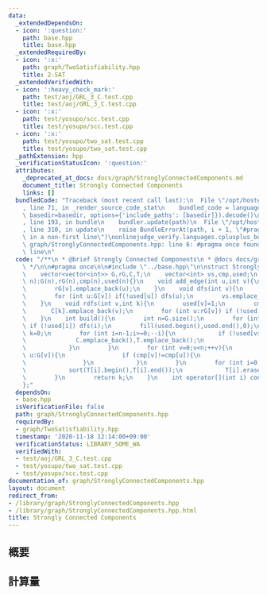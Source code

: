 ```yaml
---
data:
  _extendedDependsOn:
  - icon: ':question:'
    path: base.hpp
    title: base.hpp
  _extendedRequiredBy:
  - icon: ':x:'
    path: graph/TwoSatisfiability.hpp
    title: 2-SAT
  _extendedVerifiedWith:
  - icon: ':heavy_check_mark:'
    path: test/aoj/GRL_3_C.test.cpp
    title: test/aoj/GRL_3_C.test.cpp
  - icon: ':x:'
    path: test/yosupo/scc.test.cpp
    title: test/yosupo/scc.test.cpp
  - icon: ':x:'
    path: test/yosupo/two_sat.test.cpp
    title: test/yosupo/two_sat.test.cpp
  _pathExtension: hpp
  _verificationStatusIcon: ':question:'
  attributes:
    _deprecated_at_docs: docs/graph/StronglyConnectedComponents.md
    document_title: Strongly Connected Components
    links: []
  bundledCode: "Traceback (most recent call last):\n  File \"/opt/hostedtoolcache/Python/3.9.0/x64/lib/python3.9/site-packages/onlinejudge_verify/documentation/build.py\"\
    , line 71, in _render_source_code_stat\n    bundled_code = language.bundle(stat.path,\
    \ basedir=basedir, options={'include_paths': [basedir]}).decode()\n  File \"/opt/hostedtoolcache/Python/3.9.0/x64/lib/python3.9/site-packages/onlinejudge_verify/languages/cplusplus.py\"\
    , line 193, in bundle\n    bundler.update(path)\n  File \"/opt/hostedtoolcache/Python/3.9.0/x64/lib/python3.9/site-packages/onlinejudge_verify/languages/cplusplus_bundle.py\"\
    , line 310, in update\n    raise BundleErrorAt(path, i + 1, \"#pragma once found\
    \ in a non-first line\")\nonlinejudge_verify.languages.cplusplus_bundle.BundleErrorAt:\
    \ graph/StronglyConnectedComponents.hpp: line 6: #pragma once found in a non-first\
    \ line\n"
  code: "/**\n * @brief Strongly Connected Components\n * @docs docs/graph/StronglyConnectedComponents.md\n\
    \ */\n\n#pragma once\n\n#include \"../base.hpp\"\n\nstruct StronglyConnectedComponents{\n\
    \    vector<vector<int>> G,rG,C,T;\n    vector<int> vs,cmp,used;\n    StronglyConnectedComponents(int\
    \ n):G(n),rG(n),cmp(n),used(n){}\n    void add_edge(int u,int v){\n        G[u].emplace_back(v);\n\
    \        rG[v].emplace_back(u);\n    }\n    void dfs(int v){\n        used[v]=1;\n\
    \        for (int u:G[v]) if(!used[u]) dfs(u);\n        vs.emplace_back(v);\n\
    \    }\n    void rdfs(int v,int k){\n        used[v]=1;\n        cmp[v]=k;\n \
    \       C[k].emplace_back(v);\n        for (int u:rG[v]) if (!used[u]) rdfs(u,k);\n\
    \    }\n    int build(){\n        int n=G.size();\n        for (int i=0;i<n;++i)\
    \ if (!used[i]) dfs(i);\n        fill(used.begin(),used.end(),0);\n        int\
    \ k=0;\n        for (int i=n-1;i>=0;--i){\n            if (!used[vs[i]]){\n  \
    \              C.emplace_back(),T.emplace_back();\n                rdfs(vs[i],k++);\n\
    \            }\n        }\n        for (int v=0;v<n;++v){\n            for (int\
    \ u:G[v]){\n                if (cmp[v]!=cmp[u]){\n                    T[cmp[v]].emplace_back(cmp[u]);\n\
    \                }\n            }\n        }\n        for (int i=0;i<k;++i){\n\
    \            sort(T[i].begin(),T[i].end());\n            T[i].erase(unique(T[i].begin(),T[i].end()),T[i].end());\n\
    \        }\n        return k;\n    }\n    int operator[](int i) const{return cmp[i];}\n\
    };"
  dependsOn:
  - base.hpp
  isVerificationFile: false
  path: graph/StronglyConnectedComponents.hpp
  requiredBy:
  - graph/TwoSatisfiability.hpp
  timestamp: '2020-11-18 12:14:00+09:00'
  verificationStatus: LIBRARY_SOME_WA
  verifiedWith:
  - test/aoj/GRL_3_C.test.cpp
  - test/yosupo/two_sat.test.cpp
  - test/yosupo/scc.test.cpp
documentation_of: graph/StronglyConnectedComponents.hpp
layout: document
redirect_from:
- /library/graph/StronglyConnectedComponents.hpp
- /library/graph/StronglyConnectedComponents.hpp.html
title: Strongly Connected Components
---
```

## 概要

## 計算量
